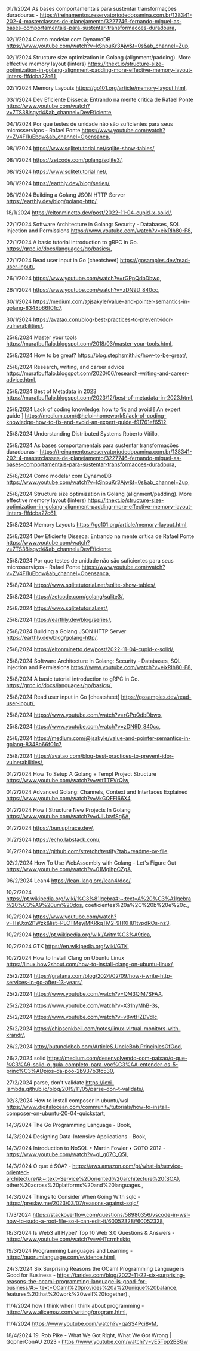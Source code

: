 01/1/2024 As bases comportamentais para sustentar transformações duradouras - https://treinamentos.reservatoriodedopamina.com.br/138341-202-4-masterclasses-de-planejamento/3227746-fernando-miguel-as-bases-comportamentais-para-sustentar-transformacoes-duradoura,

02/1/2024 Como modelar com DynamoDB https://www.youtube.com/watch?v=kSnpuKr3Ajw&t=0s&ab_channel=Zup,

02/1/2024 Structure size optimization in Golang (alignment/padding). More effective memory layout (linters) https://itnext.io/structure-size-optimization-in-golang-alignment-padding-more-effective-memory-layout-linters-fffdcba27c61,

02/1/2024 Memory Layouts https://go101.org/article/memory-layout.html,

03/1/2024 Dev Eficiente Disseca: Entrando na mente crítica de Rafael Ponte https://www.youtube.com/watch?v=7TS38isqyd4&ab_channel=DevEficiente,

04/1/2024 Por que testes de unidade não são suficientes para seus microsserviços - Rafael Ponte https://www.youtube.com/watch?v=ZV4Fl1uEbqw&ab_channel=Opensanca,

08/1/2024 https://www.sqlitetutorial.net/sqlite-show-tables/,

08/1/2024 https://zetcode.com/golang/sqlite3/,

08/1/2024 https://www.sqlitetutorial.net/,

08/1/2024 https://earthly.dev/blog/series/,

08/1/2024 Building a Golang JSON HTTP Server https://earthly.dev/blog/golang-http/,

18/1/2024 https://eltonminetto.dev/post/2022-11-04-cupid-x-solid/,

22/1/2024 Software Architecture in Golang: Security - Databases,
 SQL Injection and Permissions https://www.youtube.com/watch?v=eixRIh80-F8,

22/1/2024 A basic tutorial introduction to gRPC in Go. https://grpc.io/docs/languages/go/basics/,

22/1/2024 Read user input in Go [cheatsheet] https://gosamples.dev/read-user-input/,

26/1/2024 https://www.youtube.com/watch?v=rGPpQdbDbwo,

26/1/2024 https://www.youtube.com/watch?v=zDN9D_840cc,

30/1/2024 https://medium.com/@jsakyle/value-and-pointer-semantics-in-golang-8348b66f01c7,

30/1/2024 https://avatao.com/blog-best-practices-to-prevent-idor-vulnerabilities/,

25/8/2024 Master your tools https://muratbuffalo.blogspot.com/2018/03/master-your-tools.html,

25/8/2024 How to be great? https://blog.stephsmith.io/how-to-be-great/,

25/8/2024 Research,
 writing,
 and career advice https://muratbuffalo.blogspot.com/2020/06/research-writing-and-career-advice.html,

25/8/2024 Best of Metadata in 2023 https://muratbuffalo.blogspot.com/2023/12/best-of-metadata-in-2023.html,

25/8/2024 Lack of coding knowledge: how to fix and avoid [ An expert guide ] https://medium.com/@helpinhomework5/lack-of-coding-knowledge-how-to-fix-and-avoid-an-expert-guide-f91761ef6512,

25/8/2024 Understanding Distributed Systems Roberto Vitillo,

25/8/2024 As bases comportamentais para sustentar transformações duradouras - https://treinamentos.reservatoriodedopamina.com.br/138341-202-4-masterclasses-de-planejamento/3227746-fernando-miguel-as-bases-comportamentais-para-sustentar-transformacoes-duradoura,

25/8/2024 Como modelar com DynamoDB https://www.youtube.com/watch?v=kSnpuKr3Ajw&t=0s&ab_channel=Zup,

25/8/2024 Structure size optimization in Golang (alignment/padding). More effective memory layout (linters) https://itnext.io/structure-size-optimization-in-golang-alignment-padding-more-effective-memory-layout-linters-fffdcba27c61,

25/8/2024 Memory Layouts https://go101.org/article/memory-layout.html,

25/8/2024 Dev Eficiente Disseca: Entrando na mente crítica de Rafael Ponte https://www.youtube.com/watch?v=7TS38isqyd4&ab_channel=DevEficiente,

25/8/2024 Por que testes de unidade não são suficientes para seus microsserviços - Rafael Ponte https://www.youtube.com/watch?v=ZV4Fl1uEbqw&ab_channel=Opensanca,

25/8/2024 https://www.sqlitetutorial.net/sqlite-show-tables/,

25/8/2024 https://zetcode.com/golang/sqlite3/,

25/8/2024 https://www.sqlitetutorial.net/,

25/8/2024 https://earthly.dev/blog/series/,

25/8/2024 Building a Golang JSON HTTP Server https://earthly.dev/blog/golang-http/,

25/8/2024 https://eltonminetto.dev/post/2022-11-04-cupid-x-solid/,

25/8/2024 Software Architecture in Golang: Security - Databases,
 SQL Injection and Permissions https://www.youtube.com/watch?v=eixRIh80-F8,

25/8/2024 A basic tutorial introduction to gRPC in Go. https://grpc.io/docs/languages/go/basics/,

25/8/2024 Read user input in Go [cheatsheet] https://gosamples.dev/read-user-input/,

25/8/2024 https://www.youtube.com/watch?v=rGPpQdbDbwo,

25/8/2024 https://www.youtube.com/watch?v=zDN9D_840cc,

25/8/2024 https://medium.com/@jsakyle/value-and-pointer-semantics-in-golang-8348b66f01c7,

25/8/2024 https://avatao.com/blog-best-practices-to-prevent-idor-vulnerabilities/,

01/2/2024 How To Setup A Golang + Templ Project Structure https://www.youtube.com/watch?v=wttTTFVrQiw,

01/2/2024 Advanced Golang: Channels,
 Context and Interfaces Explained https://www.youtube.com/watch?v=VkGQFFl66X4,

01/2/2024 How I Structure New Projects In Golang https://www.youtube.com/watch?v=dJIUxvfSg6A,

01/2/2024 https://bun.uptrace.dev/,

01/2/2024 https://echo.labstack.com/,

01/2/2024 https://github.com/stretchr/testify?tab=readme-ov-file,

02/2/2024 How To Use WebAssembly with Golang - Let's Figure Out https://www.youtube.com/watch?v=01MglhpCZgA,

06/2/2024 Lean4 https://lean-lang.org/lean4/doc/,

10/2/2024 https://pt.wikipedia.org/wiki/%C3%81lgebra#:~:text=A%20%C3%A1lgebra%20%C3%A9%20um%20dos,
coeficientes%20a%2C%20b%20e%20c.,

10/2/2024 https://www.youtube.com/watch?v=HsUxn2l1Wzk&list=PLCTMeyjMKRkqTM2-9HXH81tvpdROs-nz3,

10/2/2024 https://pt.wikipedia.org/wiki/Aritm%C3%A9tica,

10/2/2024 GTK https://en.wikipedia.org/wiki/GTK,

10/2/2024 How to Install Clang on Ubuntu Linux https://linux.how2shout.com/how-to-install-clang-on-ubuntu-linux/,

25/2/2024 https://grafana.com/blog/2024/02/09/how-i-write-http-services-in-go-after-13-years/,

25/2/2024 https://www.youtube.com/watch?v=QM3QlM7SFAA,

25/2/2024 https://www.youtube.com/watch?v=X31hyMhB-3s,

25/2/2024 https://www.youtube.com/watch?v=v8wtHZDVdlc,

25/2/2024 https://chipsenkbeil.com/notes/linux-virtual-monitors-with-xrandr/,

26/2/2024 http://butunclebob.com/ArticleS.UncleBob.PrinciplesOfOod,

26/2/2024 solid https://medium.com/desenvolvendo-com-paixao/o-que-%C3%A9-solid-o-guia-completo-para-voc%C3%AA-entender-os-5-princ%C3%ADpios-da-poo-2b937b3fc530,

27/2/2024 parse,
 don't validate https://lexi-lambda.github.io/blog/2019/11/05/parse-don-t-validate/,

02/3/2024 How to install composer in ubuntu/wsl https://www.digitalocean.com/community/tutorials/how-to-install-composer-on-ubuntu-20-04-quickstart,

14/3/2024 The Go Programming Language - Book,

14/3/2024 Designing Data-Intensive Applications - Book,

14/3/2024 Introduction to NoSQL • Martin Fowler • GOTO 2012 - https://www.youtube.com/watch?v=qI_g07C_Q5I,

14/3/2024 O que é SOA? - https://aws.amazon.com/pt/what-is/service-oriented-architecture/#:~:text=Service%2Doriented%20architecture%20(SOA),
other%20across%20platforms%20and%20languages.,

14/3/2024 Things to Consider When Going With sqlc - https://preslav.me/2023/03/07/reasons-against-sqlc/,

17/3/2024 https://stackoverflow.com/questions/58980356/vscode-in-wsl-how-to-sudo-a-root-file-so-i-can-edit-it/60052328#60052328,

18/3/2024 Is Web3 all Hype? Top 10 Web 3.0 Questions & Answers - https://www.youtube.com/watch?v=wHTcrmhskto,

19/3/2024 Programming Languages and Learning - https://quorumlanguage.com/evidence.html,

24/3/2024 Six Surprising Reasons the OCaml Programming Language is Good for Business - https://tarides.com/blog/2022-11-22-six-surprising-reasons-the-ocaml-programming-language-is-good-for-business/#:~:text=OCaml%20provides%20a%20unique%20balance,
features%20that%20work%20well%20together).,

11/4/2024 how I think when I think about programming - https://www.alicemaz.com/writing/program.html,

11/4/2024 https://www.youtube.com/watch?v=qaSS4Pci8vM,

18/4/2024 19. Rob Pike - What We Got Right,
 What We Got Wrong | GopherConAU 2023 - https://www.youtube.com/watch?v=yE5Tpp2BSGw